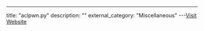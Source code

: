 ---
title: "aclpwn.py"
description: ""
external_category: "Miscellaneous"
---[Visit Website](https://github.com/fox-it/aclpwn.py)

